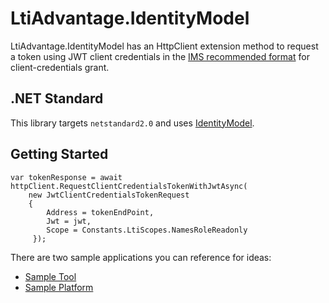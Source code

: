 # LtiAdvantage.IdentityModel

LtiAdvantage.IdentityModel has an HttpClient extension method to request a token using JWT client credentials in the
[IMS recommended format](https://www.imsglobal.org/spec/security/v1p0#using-json-web-tokens-with-oauth-2-0-client-credentials-grant)
for client-credentials grant.

## .NET Standard

This library targets `netstandard2.0` and uses [IdentityModel](https://github.com/IdentityModel/IdentityModel2).

## Getting Started


```
var tokenResponse = await httpClient.RequestClientCredentialsTokenWithJwtAsync(
    new JwtClientCredentialsTokenRequest
    {
        Address = tokenEndPoint,
        Jwt = jwt,
        Scope = Constants.LtiScopes.NamesRoleReadonly
     });
```

There are two sample applications you can reference for ideas:
- [Sample Tool](https://github.com/andyfmiller/LtiAdvantageTool)
- [Sample Platform](https://github.com/andyfmiller/LtiAdvantagePlatform)